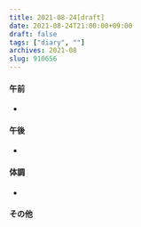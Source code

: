 ```yaml
---
title: 2021-08-24[draft]
date: 2021-08-24T21:00:00+09:00
draft: false
tags: ["diary", ""]
archives: 2021-08
slug: 910656
---
```

#### 午前
- 
#### 午後
- 
#### 体調
- 
#### その他